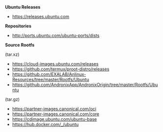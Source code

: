 <b>Ubuntu Releases</b>
- https://releases.ubuntu.com

<b>Repositories</b>
- http://ports.ubuntu.com/ubuntu-ports/dists

<b>Source Rootfs</b>

(tar.xz)</br>
- https://cloud-images.ubuntu.com/releases
- https://github.com/termux/proot-distro/releases
- https://github.com/EXALAB/Anlinux-Resources/tree/master/Rootfs/Ubuntu
- https://github.com/AndronixApp/AndronixOrigin/tree/master/Rootfs/Ubuntu

(tar.gz)</br>
- https://partner-images.canonical.com/oci
- https://partner-images.canonical.com/core
- https://cdimage.ubuntu.com/ubuntu-base
- https://hub.docker.com/_/ubuntu
